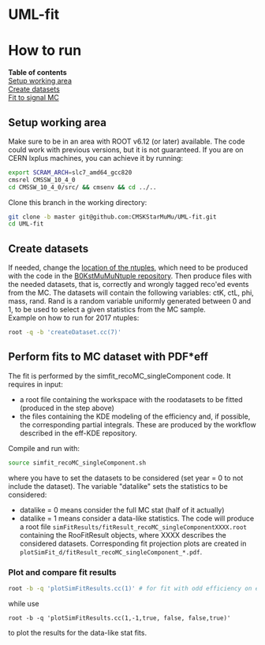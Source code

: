 # UML-fit

# How to run

**Table of contents**  
[Setup working area](#setup)  
[Create datasets](#createDatasets)  
[Fit to signal MC](#fitMC)  

<a name="setup"/>

## Setup working area
Make sure to be in an area with ROOT v6.12 (or later) available. The code could work with previous versions, but it is not guaranteed.
If you are on CERN lxplus machines, you can achieve it by running:
```sh
export SCRAM_ARCH=slc7_amd64_gcc820
cmsrel CMSSW_10_4_0
cd CMSSW_10_4_0/src/ && cmsenv && cd ../..
```
Clone this branch in the working directory:
```sh
git clone -b master git@github.com:CMSKStarMuMu/UML-fit.git
cd UML-fit
```
<a name="createDatasets"/>

## Create datasets
If needed, change the [location of the ntuples](createDataset.cc#L42-L55), which need to be produced with the code in the [B0KstMuMuNtuple repository](https://github.com/CMSKStarMuMu/B0KstMuMuNtuple).
Then produce files with the needed datasets, that is, correctly and wrongly tagged reco'ed events from the MC. The datasets will contain the following variables: ctK, ctL, phi, mass, rand.
Rand is a random variable uniformly generated between 0 and 1, to be used to select a given statistics from the MC sample.  
Example on how to run for 2017 ntuples:
```sh
root -q -b 'createDataset.cc(7)'
```


<a name="performFit"/>

## Perform fits to MC dataset with PDF*eff

The fit is performed by the simfit_recoMC_singleComponent code.
It requires in input:
* a root file containing the workspace with the roodatasets to be fitted (produced in the step above)
* the files containing the KDE modeling of the efficiency and, if possible, the corresponding partial integrals. These are produced by the workflow described in the eff-KDE repository. 

Compile and run with:
```sh
source simfit_recoMC_singleComponent.sh
```
where you have to set the datasets to be considered (set year = 0 to not include the dataset). 
The variable "datalike" sets the statistics to be considered:
* datalike = 0 means consider the full MC stat (half of it actually)
* datalike = 1 means consider a data-like statistics.
The code will produce a root file `simFitResults/fitResult_recoMC_singleComponentXXXX.root` containing the RooFitResult objects, where XXXX describes the considered datasets.
Corresponding fit projection plots are created in `plotSimFit_d/fitResult_recoMC_singleComponent_*.pdf`.

### Plot and compare fit results
```sh
root -b -q 'plotSimFitResults.cc(1)' # for fit with odd efficiency on even dataset and full MC stat
```
while use
```
root -b -q 'plotSimFitResults.cc(1,-1,true, false, false,true)' 
```
to plot the results for the data-like stat fits.
